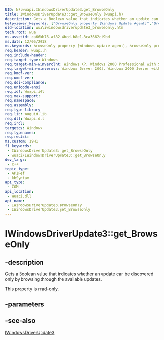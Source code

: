 ```yaml
---
UID: NF:wuapi.IWindowsDriverUpdate3.get_BrowseOnly
title: IWindowsDriverUpdate3::get_BrowseOnly (wuapi.h)
description: Gets a Boolean value that indicates whether an update can be discovered only by browsing through the available updates.
helpviewer_keywords: ["BrowseOnly property [Windows Update Agent]","BrowseOnly property [Windows Update Agent]","IWindowsDriverUpdate3 interface","IWindowsDriverUpdate3 interface [Windows Update Agent]","BrowseOnly property","IWindowsDriverUpdate3.BrowseOnly","IWindowsDriverUpdate3.get_BrowseOnly","IWindowsDriverUpdate3::BrowseOnly","IWindowsDriverUpdate3::get_BrowseOnly","get_BrowseOnly","wua.iwindowsdriverupdate3_browseonly","wuapi/IWindowsDriverUpdate3::BrowseOnly","wuapi/IWindowsDriverUpdate3::get_BrowseOnly"]
old-location: wua\iwindowsdriverupdate3_browseonly.htm
tech.root: wua
ms.assetid: ca66bb76-af82-4bcd-b8e1-8ca3662c19bd
ms.date: 12/05/2018
ms.keywords: BrowseOnly property [Windows Update Agent], BrowseOnly property [Windows Update Agent],IWindowsDriverUpdate3 interface, IWindowsDriverUpdate3 interface [Windows Update Agent],BrowseOnly property, IWindowsDriverUpdate3.BrowseOnly, IWindowsDriverUpdate3.get_BrowseOnly, IWindowsDriverUpdate3::BrowseOnly, IWindowsDriverUpdate3::get_BrowseOnly, get_BrowseOnly, wua.iwindowsdriverupdate3_browseonly, wuapi/IWindowsDriverUpdate3::BrowseOnly, wuapi/IWindowsDriverUpdate3::get_BrowseOnly
req.header: wuapi.h
req.include-header: 
req.target-type: Windows
req.target-min-winverclnt: Windows XP, Windows 2000 Professional with SP3 [desktop apps only]
req.target-min-winversvr: Windows Server 2003, Windows 2000 Server with SP3 [desktop apps only]
req.kmdf-ver: 
req.umdf-ver: 
req.ddi-compliance: 
req.unicode-ansi: 
req.idl: Wuapi.idl
req.max-support: 
req.namespace: 
req.assembly: 
req.type-library: 
req.lib: Wuguid.lib
req.dll: Wuapi.dll
req.irql: 
targetos: Windows
req.typenames: 
req.redist: 
ms.custom: 19H1
f1_keywords:
 - IWindowsDriverUpdate3::get_BrowseOnly
 - wuapi/IWindowsDriverUpdate3::get_BrowseOnly
dev_langs:
 - c++
topic_type:
 - APIRef
 - kbSyntax
api_type:
 - COM
api_location:
 - Wuapi.dll
api_name:
 - IWindowsDriverUpdate3.BrowseOnly
 - IWindowsDriverUpdate3.get_BrowseOnly
---
```


# IWindowsDriverUpdate3::get_BrowseOnly


## -description

Gets a Boolean value that indicates whether an update can be discovered only by browsing through the available updates.

This property is read-only.

## -parameters

## -see-also

<a href="https://docs.microsoft.com/windows/desktop/api/wuapi/nn-wuapi-iwindowsdriverupdate3">IWindowsDriverUpdate3</a>

